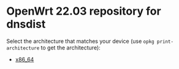 OpenWrt 22.03 repository for dnsdist
========

Select the architecture that matches your device (use `opkg print-architecture` to get the architecture):

* [x86_64](x86_64/)

